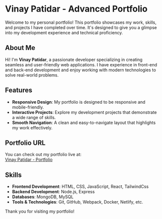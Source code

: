 # Vinay Patidar - Advanced Portfolio

Welcome to my personal portfolio! This portfolio showcases my work, skills, and projects I have completed over time. It's designed to give you a glimpse into my development experience and technical proficiency.

## About Me

Hi! I'm **Vinay Patidar**, a passionate developer specializing in creating seamless and user-friendly web applications. I have experience in front-end and back-end development and enjoy working with modern technologies to solve real-world problems.

## Features

- **Responsive Design**: My portfolio is designed to be responsive and mobile-friendly.
- **Interactive Projects**: Explore my development projects that demonstrate a wide range of skills.
- **Smooth Navigation**: A clean and easy-to-navigate layout that highlights my work effectively.

## Portfolio URL

You can check out my portfolio live at:  
[Vinay Patidar - Portfolio](https://vinaypatidar.netlify.app/)

## Skills

- **Frontend Development**: HTML, CSS, JavaScript, React, TailwindCss
- **Backend Development**: Node.js, Express
- **Databases**: MongoDB, MySQL
- **Tools & Technologies**: Git, GitHub, Webpack, Docker, Netlify, etc.


Thank you for visiting my portfolio!
